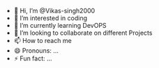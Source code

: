 - 👋 Hi, I’m @Vikas-singh2000
- 👀 I’m interested in coding
- 🌱 I’m currently learning DevOPS
- 💞️ I’m looking to collaborate on different Projects
- 📫 How to reach me 
- 😄 Pronouns: ...
- ⚡ Fun fact: ...

<!---
Vikas-singh2000/Vikas-singh2000 is a ✨ special ✨ repository because its `README.md` (this file) appears on your GitHub profile.
You can click the Preview link to take a look at your changes.
--->
